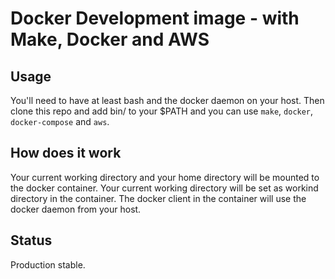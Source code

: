 # Docker Development image - with Make, Docker and AWS

## Usage

You'll need to have at least bash and the docker daemon on your host.
Then clone this repo and add bin/ to your $PATH and you can use ```make```, ```docker```, ```docker-compose``` and ```aws```.

## How does it work

Your current working directory and your home directory will be mounted to the docker container. Your current working directory will be set as workind directory in the container. The docker client in the container will use the docker daemon from your host.

## Status

Production stable.
